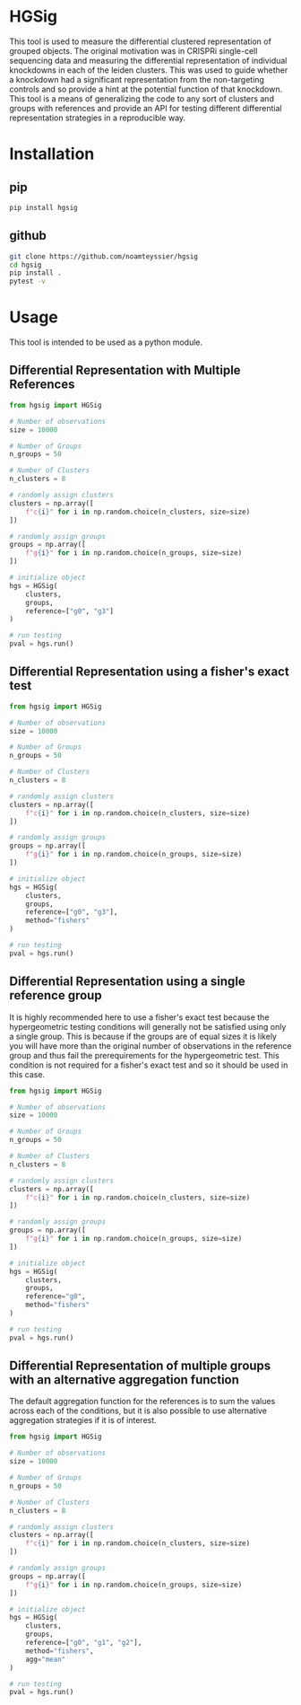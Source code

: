 # HGSig
This tool is used to measure the differential clustered representation of grouped objects. The original motivation was in CRISPRi single-cell sequencing data and measuring the differential representation of individual knockdowns in each of the leiden clusters. This was used to guide whether a knockdown had a significant representation from the non-targeting controls and so provide a hint at the potential function of that knockdown. This tool is a means of generalizing the code to any sort of clusters and groups with references and provide an API for testing different differential representation strategies in a reproducible way. 

# Installation
## pip 
```bash
pip install hgsig
```

## github
```bash
git clone https://github.com/noamteyssier/hgsig
cd hgsig
pip install .
pytest -v
```

# Usage
This tool is intended to be used as a python module. 

## Differential Representation with Multiple References
```python
from hgsig import HGSig

# Number of observations
size = 10000

# Number of Groups
n_groups = 50

# Number of Clusters
n_clusters = 8

# randomly assign clusters
clusters = np.array([
    f"c{i}" for i in np.random.choice(n_clusters, size=size)
])

# randomly assign groups
groups = np.array([
    f"g{i}" for i in np.random.choice(n_groups, size=size)
])

# initialize object
hgs = HGSig(
    clusters,
    groups,
    reference=["g0", "g3"]
)

# run testing
pval = hgs.run()

```

## Differential Representation using a fisher's exact test
```python
from hgsig import HGSig

# Number of observations
size = 10000

# Number of Groups
n_groups = 50

# Number of Clusters
n_clusters = 8

# randomly assign clusters
clusters = np.array([
    f"c{i}" for i in np.random.choice(n_clusters, size=size)
])

# randomly assign groups
groups = np.array([
    f"g{i}" for i in np.random.choice(n_groups, size=size)
])

# initialize object
hgs = HGSig(
    clusters,
    groups,
    reference=["g0", "g3"],
    method="fishers"
)

# run testing
pval = hgs.run()
```

## Differential Representation using a single reference group
It is highly recommended here to use a fisher's exact test because the hypergeometric testing conditions will generally not be satisfied using only a single group. This is because if the groups are of equal sizes it is likely you will have more than the original number of observations in the reference group and thus fail the prerequirements for the hypergeometric test. This condition is not required for a fisher's exact test and so it should be used in this case.
```python
from hgsig import HGSig

# Number of observations
size = 10000

# Number of Groups
n_groups = 50

# Number of Clusters
n_clusters = 8

# randomly assign clusters
clusters = np.array([
    f"c{i}" for i in np.random.choice(n_clusters, size=size)
])

# randomly assign groups
groups = np.array([
    f"g{i}" for i in np.random.choice(n_groups, size=size)
])

# initialize object
hgs = HGSig(
    clusters,
    groups,
    reference="g0",
    method="fishers"
)

# run testing
pval = hgs.run()
```

## Differential Representation of multiple groups with an alternative aggregation function
The default aggregation function for the references is to sum the values across each of the conditions, but it is also possible to use alternative aggregation strategies if it is of interest.
```python
from hgsig import HGSig

# Number of observations
size = 10000

# Number of Groups
n_groups = 50

# Number of Clusters
n_clusters = 8

# randomly assign clusters
clusters = np.array([
    f"c{i}" for i in np.random.choice(n_clusters, size=size)
])

# randomly assign groups
groups = np.array([
    f"g{i}" for i in np.random.choice(n_groups, size=size)
])

# initialize object
hgs = HGSig(
    clusters,
    groups,
    reference=["g0", "g1", "g2"],
    method="fishers",
    agg="mean"
)

# run testing
pval = hgs.run()
```
